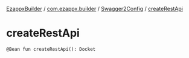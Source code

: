 [EzappxBuilder](../../index.md) / [com.ezappx.builder](../index.md) / [Swagger2Config](index.md) / [createRestApi](./create-rest-api.md)

# createRestApi

`@Bean fun createRestApi(): Docket`